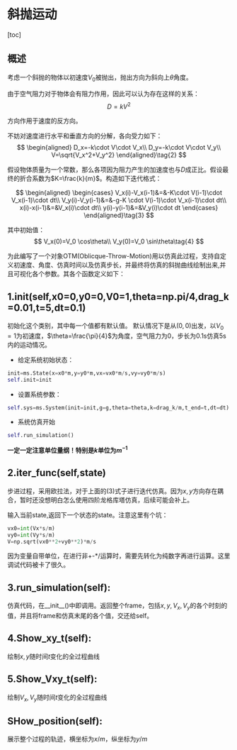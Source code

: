 # 斜抛运动
[toc]
## 概述

考虑一个斜抛的物体以初速度$V_0$被抛出，抛出方向为斜向上$\theta$角度。

由于空气阻力对于物体会有阻力作用，因此可以认为存在这样的关系：
$$
D=k V^2\tag{1}
$$

方向作用于速度的反方向。

不妨对速度进行水平和垂直方向的分解，各向受力如下：
$$
\begin{aligned}
D_x=-k\cdot V\cdot V_x\\
D_y=-k\cdot V\cdot V_y\\
V=\sqrt{V_x^2+V_y^2}
\end{aligned}\tag{2}
$$

假设物体质量为一个常数，那么各项因为阻力产生的加速度也与$D$成正比。假设最终的折合系数为$K=\frac{k}{m}$。构造如下迭代格式：

$$
\begin{aligned}
\begin{cases}
V_x(i)-V_x(i-1)&=&-K\cdot V(i-1)\cdot V_x(i-1)\cdot dt\\
V_y(i)-V_y(i-1)&=&-g-K \cdot V(i-1)\cdot V_x(i-1)\cdot dt\\
x(i)-x(i-1)&=&V_x(i)\cdot dt\\
y(i)-y(i-1)&=&V_y(i)\cdot dt
\end{cases}
\end{aligned}\tag{3}
$$

其中初始值：
$$
V_x(0)=V_0 \cos\theta\\
V_y(0)=V_0 \sin\theta\tag{4}
$$

为此编写了一个对象OTM(Oblicque-Throw-Motion)用以仿真此过程，支持自定义初速度、角度、仿真时间以及仿真步长，并最终将仿真的斜抛曲线绘制出来,并且可视化各个参数。其各个函数定义如下：

## 1.__init__(self,x0=0,y0=0,V0=1,theta=np.pi/4,drag_k=0.01,t=5,dt=0.1)

初始化这个类别，其中每一个值都有默认值。
默认情况下是从$(0,0)$出发，以$V_0=1$为初速度，$\theta=\frac{\pi}{4}$为角度，空气阻力为0，步长为0.1s仿真5s内的运动情况。

- 给定系统初始状态：
```python
init=ms.State(x=x0*m,y=y0*m,vx=vx0*m/s,vy=vy0*m/s)
self.init=init
```
- 设置系统参数：
```python
self.sys=ms.System(init=init,g=g,theta=theta,k=drag_k/m,t_end=t,dt=dt)
```
- 系统仿真开始
```python
self.run_simulation()
```
**一定一定注意单位量纲！特别是$k$单位为$m^{-1}$**

## 2.iter_func(self,state)

步进过程，采用欧拉法，对于上面的(3)式子进行迭代仿真。因为$x,y$方向存在耦合，暂时还没想明白怎么使用四阶龙格库塔仿真，后续可能会补上。

输入当前state,返回下一个状态的state。注意这里有个坑：
```python
vx0=int(Vx*s/m)
vy0=int(Vy*s/m)
V=np.sqrt(vx0**2+vy0**2)*m/s
```
因为变量自带单位，在进行非+-*/运算时，需要先转化为纯数字再进行运算。这里调试代码被卡了很久。

## 3.run_simulation(self):

仿真代码，在__init__()中即调用。返回整个frame，包括$x,y,V_x,V_y$的各个时刻的值，并且将frame和仿真末尾的各个值，交还给self。

## 4.Show_xy_t(self):

绘制$x,y$随时间$t$变化的全过程曲线

## 5.Show_Vxy_t(self):

绘制$V_x,V_y$随时间$t$变化的全过程曲线

## SHow_position(self):

展示整个过程的轨迹，横坐标为$x/m$，纵坐标为$y/m$